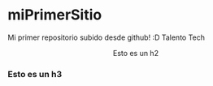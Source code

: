 # miPrimerSitio
Mi primer repositorio subido desde github! :D  Talento Tech

<center>Esto es un h2</center>

### Esto es un h3

